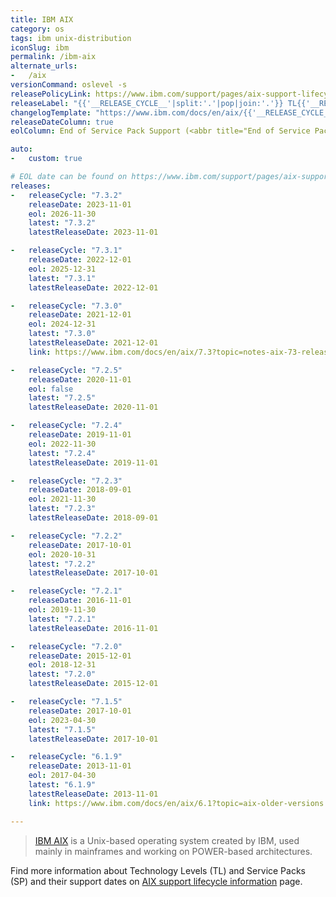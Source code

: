 ```yaml
---
title: IBM AIX
category: os
tags: ibm unix-distribution
iconSlug: ibm
permalink: /ibm-aix
alternate_urls:
-   /aix
versionCommand: oslevel -s
releasePolicyLink: https://www.ibm.com/support/pages/aix-support-lifecycle-information
releaseLabel: "{{'__RELEASE_CYCLE__'|split:'.'|pop|join:'.'}} TL{{'__RELEASE_CYCLE__'|split:'.'|last}}"
changelogTemplate: "https://www.ibm.com/docs/en/aix/{{'__RELEASE_CYCLE__'|split:'.'|pop|join:'.'}}?topic=notes-aix-{{'__RELEASE_CYCLE__'|replace:'.',''}}-release"
releaseDateColumn: true
eolColumn: End of Service Pack Support (<abbr title="End of Service Pack Support">EoSPS</abbr>)

auto:
-   custom: true

# EOL date can be found on https://www.ibm.com/support/pages/aix-support-lifecycle-information.
releases:
-   releaseCycle: "7.3.2"
    releaseDate: 2023-11-01
    eol: 2026-11-30
    latest: "7.3.2"
    latestReleaseDate: 2023-11-01

-   releaseCycle: "7.3.1"
    releaseDate: 2022-12-01
    eol: 2025-12-31
    latest: "7.3.1"
    latestReleaseDate: 2022-12-01

-   releaseCycle: "7.3.0"
    releaseDate: 2021-12-01
    eol: 2024-12-31
    latest: "7.3.0"
    latestReleaseDate: 2021-12-01
    link: https://www.ibm.com/docs/en/aix/7.3?topic=notes-aix-73-release

-   releaseCycle: "7.2.5"
    releaseDate: 2020-11-01
    eol: false
    latest: "7.2.5"
    latestReleaseDate: 2020-11-01

-   releaseCycle: "7.2.4"
    releaseDate: 2019-11-01
    eol: 2022-11-30
    latest: "7.2.4"
    latestReleaseDate: 2019-11-01

-   releaseCycle: "7.2.3"
    releaseDate: 2018-09-01
    eol: 2021-11-30
    latest: "7.2.3"
    latestReleaseDate: 2018-09-01

-   releaseCycle: "7.2.2"
    releaseDate: 2017-10-01
    eol: 2020-10-31
    latest: "7.2.2"
    latestReleaseDate: 2017-10-01

-   releaseCycle: "7.2.1"
    releaseDate: 2016-11-01
    eol: 2019-11-30
    latest: "7.2.1"
    latestReleaseDate: 2016-11-01

-   releaseCycle: "7.2.0"
    releaseDate: 2015-12-01
    eol: 2018-12-31
    latest: "7.2.0"
    latestReleaseDate: 2015-12-01

-   releaseCycle: "7.1.5"
    releaseDate: 2017-10-01
    eol: 2023-04-30
    latest: "7.1.5"
    latestReleaseDate: 2017-10-01

-   releaseCycle: "6.1.9"
    releaseDate: 2013-11-01
    eol: 2017-04-30
    latest: "6.1.9"
    latestReleaseDate: 2013-11-01
    link: https://www.ibm.com/docs/en/aix/6.1?topic=aix-older-versions

---
```


> [IBM AIX](https://www.ibm.com/products/aix) is a Unix-based operating system created by IBM, used
> mainly in mainframes and working on POWER-based architectures.

Find more information about Technology Levels (TL) and Service Packs (SP) and their support dates
on [AIX support lifecycle information](https://www.ibm.com/support/pages/aix-support-lifecycle-information)
page.
